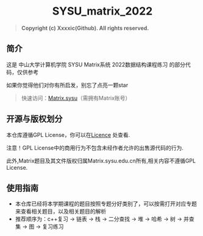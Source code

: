<h1 align="center">SYSU_matrix_2022</h1>

> **Copyright (c) Xxxxic(Github). All rights reserved.**
## 简介
这是 中山大学计算机学院 SYSU Matrix系统 2022数据结构课程练习 的部分代码，仅供参考

如果你觉得他们对你有所启发，别忘了点亮一颗star

> 快速访问：[Matrix.sysu](https://matrix.sysu.edu.cn/login)（需拥有Matrix账号）
## 开源与版权划分
本仓库遵循GPL License，你可以在[Licence](https://github.com/GeorgeDong32/SYSU_Matrix_2022/blob/main/LICENSE) 处查看.

注意！GPL License中的商用行为不包含未经作者允许的出售源代码的行为.

此外,Matrix题目及其文件版权归属Matrix.sysu.edu.cn所有,相关内容不遵循GPL License.

## 使用指南

* 本仓库已经将本学期课程的题目按照专题分好类别了，可以按需打开对应专题来查看相关题目，以及相关题目的解析
* 推荐顺序为：c++复习 -> 链表 -> 栈 -> 二分查找 -> 堆 -> 哈希 -> 树 -> 并查集 -> 图 -> 复习练习
